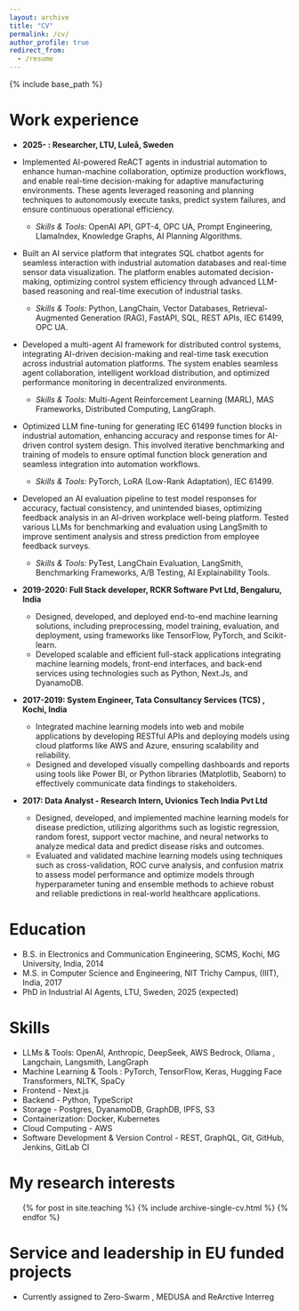 ```yaml
---
layout: archive
title: "CV"
permalink: /cv/
author_profile: true
redirect_from:
  - /resume
---
```


{% include base_path %}

# Work experience

- **2025- : Researcher, LTU, Luleå, Sweden**

- Implemented AI-powered ReACT agents in industrial automation to enhance human-machine collaboration, optimize production workflows, and enable real-time decision-making for adaptive manufacturing environments. These agents leveraged reasoning and planning techniques to autonomously execute tasks, predict system failures, and ensure continuous operational efficiency.

  - _Skills & Tools:_ OpenAI API, GPT-4, OPC UA, Prompt Engineering, LlamaIndex, Knowledge Graphs, AI Planning Algorithms.

- Built an AI service platform that integrates SQL chatbot agents for seamless interaction with industrial automation databases and real-time sensor data visualization. The platform enables automated decision-making, optimizing control system efficiency through advanced LLM-based reasoning and real-time execution of industrial tasks.

  - _Skills & Tools:_ Python, LangChain, Vector Databases, Retrieval-Augmented Generation (RAG), FastAPI, SQL, REST APIs, IEC 61499, OPC UA.

- Developed a multi-agent AI framework for distributed control systems, integrating AI-driven decision-making and real-time task execution across industrial automation platforms. The system enables seamless agent collaboration, intelligent workload distribution, and optimized performance monitoring in decentralized environments.

  - _Skills & Tools:_ Multi-Agent Reinforcement Learning (MARL), MAS Frameworks, Distributed Computing, LangGraph.

- Optimized LLM fine-tuning for generating IEC 61499 function blocks in industrial automation, enhancing accuracy and response times for AI-driven control system design. This involved iterative benchmarking and training of models to ensure optimal function block generation and seamless integration into automation workflows.

  - _Skills & Tools:_ PyTorch, LoRA (Low-Rank Adaptation), IEC 61499.

- Developed an AI evaluation pipeline to test model responses for accuracy, factual consistency, and unintended biases, optimizing feedback analysis in an AI-driven workplace well-being platform. Tested various LLMs for benchmarking and evaluation using LangSmith to improve sentiment analysis and stress prediction from employee feedback surveys.

  - _Skills & Tools:_ PyTest, LangChain Evaluation, LangSmith, Benchmarking Frameworks, A/B Testing, AI Explainability Tools.

- **2019-2020: Full Stack developer, RCKR Software Pvt Ltd, Bengaluru, India**

  - Designed, developed, and deployed end-to-end machine learning solutions, including preprocessing, model training, evaluation, and deployment, using frameworks like TensorFlow, PyTorch, and Scikit-learn.
  - Developed scalable and efficient full-stack applications integrating machine learning models, front-end interfaces, and back-end services using technologies such as Python, Next.Js, and DyanamoDB.

- **2017-2019: System Engineer, Tata Consultancy Services (TCS) , Kochi, India**

  - Integrated machine learning models into web and mobile applications by developing RESTful APIs and deploying models using cloud platforms like AWS and Azure, ensuring scalability and reliability.
  - Designed and developed visually compelling dashboards and reports using tools like Power BI, or Python libraries (Matplotlib, Seaborn) to effectively communicate data findings to stakeholders.

- **2017: Data Analyst - Research Intern, Uvionics Tech India Pvt Ltd**
  - Designed, developed, and implemented machine learning models for disease prediction, utilizing algorithms such as logistic regression, random forest, support vector machine, and neural networks to analyze medical data and predict disease risks and outcomes.
  - Evaluated and validated machine learning models using techniques such as cross-validation, ROC curve analysis, and confusion matrix to assess model performance and optimize models through hyperparameter tuning and ensemble methods to achieve robust and reliable predictions in real-world healthcare applications.

# Education

- B.S. in Electronics and Communication Engineering, SCMS, Kochi, MG University, India, 2014
- M.S. in Computer Science and Engineering, NIT Trichy Campus, (IIIT), India, 2017
- PhD in Industrial AI Agents, LTU, Sweden, 2025 (expected)

# Skills

- LLMs & Tools: OpenAI, Anthropic, DeepSeek, AWS Bedrock, Ollama , Langchain, Langsmith, LangGraph
- Machine Learning & Tools : PyTorch, TensorFlow, Keras, Hugging Face Transformers, NLTK, SpaCy
- Frontend - Next.js
- Backend - Python, TypeScript
- Storage - Postgres, DyanamoDB, GraphDB, IPFS, S3
- Containerization: Docker, Kubernetes
- Cloud Computing - AWS
- Software Development & Version Control - REST, GraphQL, Git, GitHub, Jenkins, GitLab CI

# My research interests

  <ul>{% for post in site.teaching %}
    {% include archive-single-cv.html %}
  {% endfor %}</ul>
  
Service and leadership in EU funded projects
======
* Currently assigned to Zero-Swarm , MEDUSA and ReArctive Interreg
